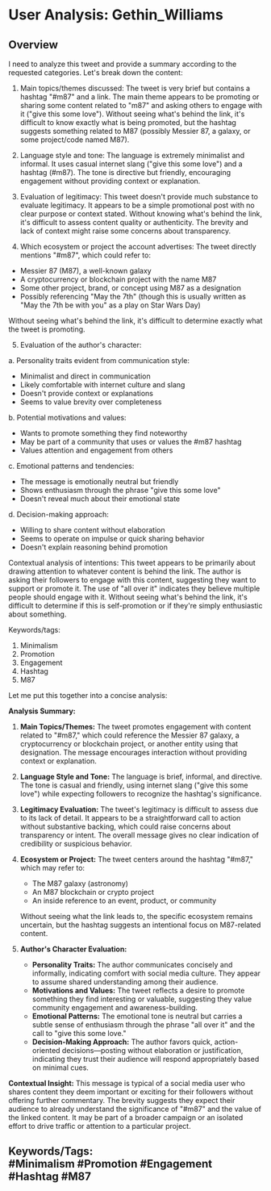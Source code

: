 # User Analysis: Gethin_Williams

## Overview

<think>
I need to analyze this tweet and provide a summary according to the requested categories. Let's break down the content:

1. Main topics/themes discussed:
The tweet is very brief but contains a hashtag "#m87" and a link. The main theme appears to be promoting or sharing some content related to "m87" and asking others to engage with it ("give this some love"). Without seeing what's behind the link, it's difficult to know exactly what is being promoted, but the hashtag suggests something related to M87 (possibly Messier 87, a galaxy, or some project/code named M87).

2. Language style and tone:
The language is extremely minimalist and informal. It uses casual internet slang ("give this some love") and a hashtag (#m87). The tone is directive but friendly, encouraging engagement without providing context or explanation.

3. Evaluation of legitimacy:
This tweet doesn't provide much substance to evaluate legitimacy. It appears to be a simple promotional post with no clear purpose or context stated. Without knowing what's behind the link, it's difficult to assess content quality or authenticity. The brevity and lack of context might raise some concerns about transparency.

4. Which ecosystem or project the account advertises:
The tweet directly mentions "#m87", which could refer to:
- Messier 87 (M87), a well-known galaxy
- A cryptocurrency or blockchain project with the name M87
- Some other project, brand, or concept using M87 as a designation
- Possibly referencing "May the 7th" (though this is usually written as "May the 7th be with you" as a play on Star Wars Day)

Without seeing what's behind the link, it's difficult to determine exactly what the tweet is promoting.

5. Evaluation of the author's character:

a. Personality traits evident from communication style:
- Minimalist and direct in communication
- Likely comfortable with internet culture and slang
- Doesn't provide context or explanations
- Seems to value brevity over completeness

b. Potential motivations and values:
- Wants to promote something they find noteworthy
- May be part of a community that uses or values the #m87 hashtag
- Values attention and engagement from others

c. Emotional patterns and tendencies:
- The message is emotionally neutral but friendly
- Shows enthusiasm through the phrase "give this some love"
- Doesn't reveal much about their emotional state

d. Decision-making approach:
- Willing to share content without elaboration
- Seems to operate on impulse or quick sharing behavior
- Doesn't explain reasoning behind promotion

Contextual analysis of intentions:
This tweet appears to be primarily about drawing attention to whatever content is behind the link. The author is asking their followers to engage with this content, suggesting they want to support or promote it. The use of "all over it" indicates they believe multiple people should engage with it. Without seeing what's behind the link, it's difficult to determine if this is self-promotion or if they're simply enthusiastic about something.

Keywords/tags:
1. Minimalism
2. Promotion
3. Engagement
4. Hashtag
5. M87

Let me put this together into a concise analysis:
</think>

**Analysis Summary:**

1. **Main Topics/Themes:**
   The tweet promotes engagement with content related to "#m87," which could reference the Messier 87 galaxy, a cryptocurrency or blockchain project, or another entity using that designation. The message encourages interaction without providing context or explanation.

2. **Language Style and Tone:**
   The language is brief, informal, and directive. The tone is casual and friendly, using internet slang ("give this some love") while expecting followers to recognize the hashtag's significance.

3. **Legitimacy Evaluation:**
   The tweet's legitimacy is difficult to assess due to its lack of detail. It appears to be a straightforward call to action without substantive backing, which could raise concerns about transparency or intent. The overall message gives no clear indication of credibility or suspicious behavior.

4. **Ecosystem or Project:**
   The tweet centers around the hashtag "#m87," which may refer to:
   - The M87 galaxy (astronomy)
   - An M87 blockchain or crypto project
   - An inside reference to an event, product, or community
   
   Without seeing what the link leads to, the specific ecosystem remains uncertain, but the hashtag suggests an intentional focus on M87-related content.

5. **Author's Character Evaluation:**
   - **Personality Traits:** The author communicates concisely and informally, indicating comfort with social media culture. They appear to assume shared understanding among their audience.
   - **Motivations and Values:** The tweet reflects a desire to promote something they find interesting or valuable, suggesting they value community engagement and awareness-building.
   - **Emotional Patterns:** The emotional tone is neutral but carries a subtle sense of enthusiasm through the phrase "all over it" and the call to "give this some love."
   - **Decision-Making Approach:** The author favors quick, action-oriented decisions—posting without elaboration or justification, indicating they trust their audience will respond appropriately based on minimal cues.

**Contextual Insight:**
This message is typical of a social media user who shares content they deem important or exciting for their followers without offering further commentary. The brevity suggests they expect their audience to already understand the significance of "#m87" and the value of the linked content. It may be part of a broader campaign or an isolated effort to drive traffic or attention to a particular project.

**Keywords/Tags:**  
#Minimalism #Promotion #Engagement #Hashtag #M87
---
